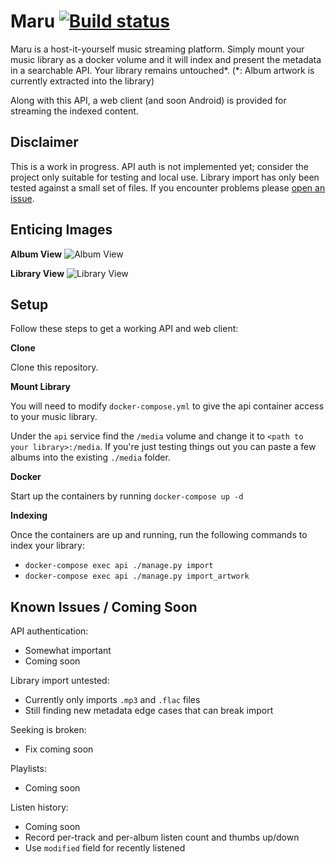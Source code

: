 # Maru [![Build status](https://badge.buildkite.com/93665fc87856b435a73715c4f49a9af1f59eee1836a4c66f46.svg)](https://buildkite.com/spiralpower/maru)
Maru is a host-it-yourself music streaming platform. Simply mount your music
library as a docker volume and it will index and present the metadata in a
searchable API. Your library remains untouched*. (*: Album artwork is currently
extracted into the library)

Along with this API, a web client (and soon Android) is provided for streaming
the indexed content.

## Disclaimer
This is a work in progress. API auth is not implemented yet; consider the project only suitable for testing and local use. Library import has only been tested against a small set of files. If you encounter problems please [open an issue](https://github.com/jordanribera/maru/issues). 

## Enticing Images
**Album View**
![Album View](http://spiralpower.net/files/maru/maru_album.png)

**Library View**
![Library View](http://spiralpower.net/files/maru/maru_library.png)


## Setup
Follow these steps to get a working API and web client:

**Clone**

Clone this repository.


**Mount Library**

You will need to modify `docker-compose.yml` to give the api container access
to your music library.

Under the `api` service find the `/media` volume and change it to `<path to
your library>:/media`. If you're just testing things out you can paste a few
albums into the existing `./media` folder.


**Docker**

Start up the containers by running `docker-compose up -d`


**Indexing**

Once the containers are up and running, run the following commands to index
your library:
  - `docker-compose exec api ./manage.py import`
  - `docker-compose exec api ./manage.py import_artwork`

## Known Issues / Coming Soon

API authentication:
* Somewhat important
* Coming soon

Library import untested:
* Currently only imports `.mp3` and `.flac` files
* Still finding new metadata edge cases that can break import

Seeking is broken:
* Fix coming soon

Playlists:
* Coming soon

Listen history:
* Coming soon
* Record per-track and per-album listen count and thumbs up/down
* Use `modified` field for recently listened
